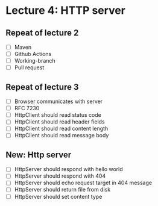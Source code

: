 # Lecture 4: HTTP server

## Repeat of lecture 2

* [ ] Maven
* [ ] Github Actions
* [ ] Working-branch
* [ ] Pull request

## Repeat of lecture 3

* [ ] Browser communicates with server
* [ ] RFC 7230
* [ ] HttpClient should read status code
* [ ] HttpClient should read header fields
* [ ] HttpClient should read content length
* [ ] HttpClient should read message body

## New: Http server

* [ ] HttpServer should respond with hello world
* [ ] HttpServer should respond with 404
* [ ] HttpServer should echo request target in 404 message
* [ ] HttpServer should return file from disk
* [ ] HttpServer should set content type
